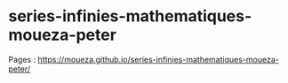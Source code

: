 # series-infinies-mathematiques-moueza-peter

Pages : https://moueza.github.io/series-infinies-mathematiques-moueza-peter/
